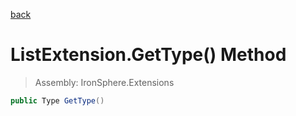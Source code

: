 ﻿

[back](/IronSphere.Extensions/types/ListExtension)

# ListExtension.GetType() Method

> Assembly: IronSphere.Extensions

```csharp
public Type GetType()
```



 